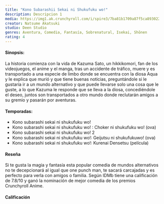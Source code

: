 ```yaml
---
title: "Kono Subarashii Sekai ni Shukufuku wo!"
description: Descripcion 1
media: https://img1.ak.crunchyroll.com/i/spire3/7ba81b1709a87f5ca8930229b10029a61484092235_full.jpg
creator: Natsume Akatsuki
studio: Deen Studio
genres: Aventura, Comedia, Fantasía, Sobrenatural, Isekai, Shōnen
rating: 4
---
```


#### Sinopsis:
La historia comienza con la vida de Kazuma Sato, un hikkikomori, fan de los videojuegos, el anime y el manga, tras un accidente de tráfico, muere y es transportado a una especie de limbo donde se encuentra con la diosa Aqua y le explica que murió y que tiene buenas noticias, preguntándole si le gustaría ir a un mundo alternativo y que puede llevarse solo una cosa que le guste, a lo que Kazuma le responde que se lleva a la diosa, concediéndole el deseo, juntos son transportados a otro mundo donde reclutarán amigos a su gremio y pasarán por aventuras.

#### Temporadas:

* Kono subarashi sekai ni shukufuku wo!
* Kono subarashi sekai ni shukufuku wo! : Choker ni shukufuku wo! (ova)
* Kono subarashi sekai ni shukufuku wo! 2
* Kono subarashi sekai ni shukufuku wo!: Geijutsu ni shukufukuwo! (ova)
* Kono subarashi sekai ni shukufuku wo!: Kurenai Densetsu (película)


#### Reseña
Si te gusta la magia y fantasía esta popular comedia de mundos alternativos no te decepcionará al igual que one punch man, te sacará carcajadas y es perfecto para verla con amigos o familia. Según IDMb tiene una calificación de 7.8/10 y ganó la nominación de mejor comedia de los premios Crunchyroll Anime.

#### Calificación